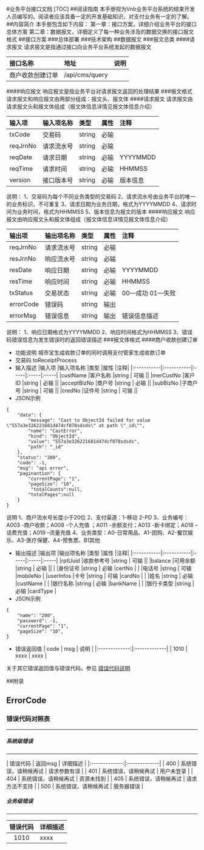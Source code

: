 #业务平台接口文档
[TOC]
##阅读指南
本手册视为Vnb业务平台系统的结束开发人员编写的。阅读者应该具备一定的开发基础知识，对支付业务有一定的了解。
##内容简介
本手册包含如下内容：
     第一章：接口方案，详细介绍业务平台的接口总体方案
     第二章：数据报文，详细定义了每一种业务涉及的数据交换的接口报文格式
##接口方案
###总体部署
###技术架构
##数据报文
###报文总类
####请求报文
请求报文是指通过接口向业务平台系统发起的数据报文

|接口名称|地址|说明|
|:-------------|:----------|:----------|
|商户收款创建订单|/api/cms/query| |

####响应报文
响应报文是指业务平台对请求报文返回的处理结果
###报文格式
请求报文和响应报文由两部分组成：报文头、报文体
####请求报文
请求报文由请求报文头和报文体组成（报文体信息详情见报文体信息介绍）

|输入项	|输入项名称	|类型	|属性	|注释|
|:-----------|:-----------|:-----|:-----|:-----|
|txCode	  |交易码	    |string	|必输	||
|reqJrnNo	|请求流水号	|string	|必输	||
|reqDate	|请求日期	  |string	|必输	|YYYYMMDD|
|reqTime	|请求时间	  |string	|必输	|HHMMSS|
|version	|接口版本号	|string	|必输	|版本信息 |
说明：
    1、交易码为每个不同业务类型的交易码
    2、请求流水号由业务平台的唯一的业务标识，不可重复
    3、请求日期为业务日期，格式为YYYYMMDD
    4、请求时间为业务时间，格式为HHMMSS
    5、版本信息为报文的版本
####响应报文
响应报文由响应报文头和报文体组成（报文体信息详情见报文体信息介绍）

|输出项	|输出项名称	|类型	|属性	|注释|
|:-----------|:-----------|:-----|:-----|:-----|
|reqJrnNo	 |请求流水号	|string|必输	|                |
|resJrnNo	 |响应流水号	|string|必输	|                |
|resDate	 |响应日期	  |string|必输	|YYYYMMDD        |
|resTime	 |响应时间	  |string|必输	|HHMMSS          |
|txStatus	 |交易状态	  |string|必输	|00—成功 01—失败 |
|errorCode |错误码	    |string|输出	|                |
|errorMsg	 |错误信息	  |string|输出	|错误信息描述|
说明：
1、响应日期格式为YYYYMMDD
2、响应时间格式为HHMMSS
3、错误码错误信息为发生错误时的返回错误描述
###报文体格式
####商户收款创建订单

- 功能说明
城市宝生成收款订单的同时调用支付管家生成收款订单
- 交易码
 toReceiptProcess
- 输入描述
|输入项	|输入项名称	|类型	|属性	|注释|
|:-----------|:-----------|:-----|:-----|:-----|
|custName         |客户名称        |string   | 可输 ||
|merCustNo        |客户ID          |string   | 必输 ||
|acceptBizNo      |商户号          |string   | 必输 ||
|subBizNo         |子商户号        |string   | 可输 ||
|credNo           |证件号          |string   | 可输 ||
- JSON示例
```
{
    "data": {
        "message": "Cast to ObjectId failed for value \"557a3e326221681d474cf078sdsds\" at path \"_id\"",
        "name": "CastError",
        "kind": "ObjectId",
        "value": "557a3e326221681d474cf078sdsds",
        "path": "_id"
    },
    "status": "200",
    "code": -1,
    "msg": "api error",
    "paginantion": {
        "currentPage": "1",
        "pageSize": "10",
         "totalCounts":null,
        "totalPages":null
    }
}
```
 说明
1、商户流水号长度小于20位
2、支付渠道：1-移动 2-PD
3、业务编号：A003  -商户收款；A008  -个人充值 ；A011  -余额支付；A013  -新卡绑定；A018 –话费充值；A019 –流量充值
4、业务类型：A0-日常用品、A1-团购、A2-餐饮娱乐、A3-医疗保健、A4-预售票、B1其他

- 输出描述
|输出项	|输出项名称	|类型	|属性	|注释|
|:-----------|:-----------|:-----|:-----|:-----|
|rptUuid     |收款参考号    |string   | 可输 ||
|balance     |可用余额      |string   | 必输 ||
|   |身份证号      |string   | 必输 |certNo   |
|            |电话号        |string   | 可输 |mobileNo |
|userInfos   |卡号          |string   | 可输 |cardNo   |
|            |姓名          |string   | 必输 |custName |
|            |银行名称      |string   | 必输 |bankName |
|            |银行卡类型    |string   | 必输 |cardType |
- JSON示例
```
{
    "name": "200",
    "password": -1,
    "currentPage": "1",
    "pageSize": "10",
}
```
- 错误返回值
| code | msg | 说明 |
|:-------------:|:-------------|
| 1010 | xxxx | xxxx |

关于其它错误返回值与错误代码，参见 [错误代码说明](#errorcode)

##附录

## ErrorCode

### 错误代码对照表

---

##### 系统级错误

---

| 错误代码 | 返回msg | 详细描述 |
|:-------------:|:-------------|
| 400 | 系统错误，请稍候再试 | 请求参数有误 |
| 401 | 系统错误，请稍候再试 | 用户未登录 |
| 404 | 系统错误，请稍候再试 | 资源未找到 |
| 405 | 系统错误，请稍候再试 | 请求方法不支持 |
| 500 | 系统错误，请稍候再试 | 服务器错误 |

##### 业务级错误

---

| 错误代码 | 详细描述 |
|:-------------:|:-------------|
| 1010 | xxxx |


